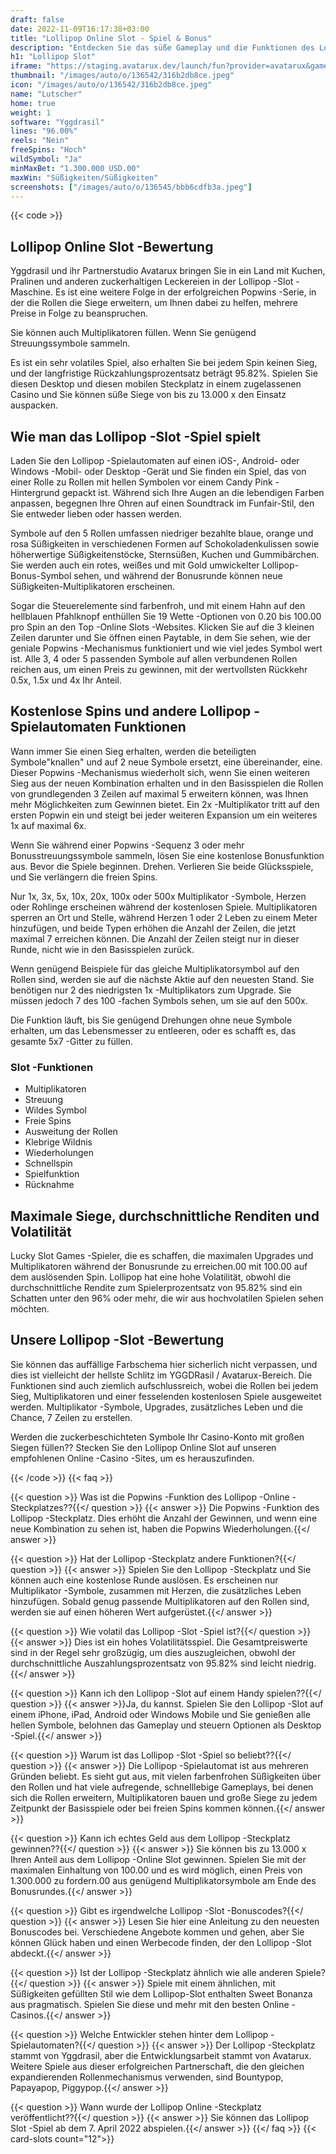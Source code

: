 ```yaml
---
draft: false
date: 2022-11-09T16:17:38+03:00
title: "Lollipop Online Slot - Spiel & Bonus"
description: "Entdecken Sie das süße Gameplay und die Funktionen des Lollipop -Online Slot in unserer vollständigen Bewertung. Wir zeigen auch, wo wir es mit dem besten Casino -Bonus spielen können."
h1: "Lollipop Slot"
iframe: "https://staging.avatarux.dev/launch/fun?provider=avatarux&game=lolli-pop&operator=demo&wallet=demo"
thumbnail: "/images/auto/o/136542/316b2db8ce.jpeg"
icon: "/images/auto/o/136542/316b2db8ce.jpeg"
name: "Lutscher"
home: true
weight: 1
software: "Yggdrasil"
lines: "96.00%"
reels: "Nein"
freeSpins: "Hoch"
wildSymbol: "Ja"
minMaxBet: "1.300.000 USD.00"
maxWin: "Süßigkeiten/Süßigkeiten"
screenshots: ["/images/auto/o/136545/bbb6cdfb3a.jpeg"]
---
```


{{< code >}}<h2>Lollipop Online Slot -Bewertung</h2><p>Yggdrasil und ihr Partnerstudio Avatarux bringen Sie in ein Land mit Kuchen, Pralinen und anderen zuckerhaltigen Leckereien in der Lollipop -Slot -Maschine. Es ist eine weitere Folge in der erfolgreichen Popwins -Serie, in der die Rollen die Siege erweitern, um Ihnen dabei zu helfen, mehrere Preise in Folge zu beanspruchen.</p><p>Sie können auch Multiplikatoren füllen. Wenn Sie genügend Streuungssymbole sammeln.</p><p>Es ist ein sehr volatiles Spiel, also erhalten Sie bei jedem Spin keinen Sieg, und der langfristige Rückzahlungsprozentsatz beträgt 95.82%. Spielen Sie diesen Desktop und diesen mobilen Steckplatz in einem zugelassenen Casino und Sie können süße Siege von bis zu 13.000 x den Einsatz auspacken.</p><h2>Wie man das Lollipop -Slot -Spiel spielt</h2><p>Laden Sie den Lollipop -Spielautomaten auf einen iOS-, Android- oder Windows -Mobil- oder Desktop -Gerät und Sie finden ein Spiel, das von einer Rolle zu Rollen mit hellen Symbolen vor einem Candy Pink -Hintergrund gepackt ist. Während sich Ihre Augen an die lebendigen Farben anpassen, begegnen Ihre Ohren auf einen Soundtrack im Funfair-Stil, den Sie entweder lieben oder hassen werden.</p><p>Symbole auf den 5 Rollen umfassen niedriger bezahlte blaue, orange und rosa Süßigkeiten in verschiedenen Formen auf Schokoladenkulissen sowie höherwertige Süßigkeitenstöcke, Sternsüßen, Kuchen und Gummibärchen. Sie werden auch ein rotes, weißes und mit Gold umwickelter Lollipop-Bonus-Symbol sehen, und während der Bonusrunde können neue Süßigkeiten-Multiplikatoren erscheinen.</p><p>Sogar die Steuerelemente sind farbenfroh, und mit einem Hahn auf den hellblauen Pfahlknopf enthüllen Sie 19 Wette -Optionen von 0.20 bis 100.00 pro Spin an den Top -Online Slots -Websites. Klicken Sie auf die 3 kleinen Zeilen darunter und Sie öffnen einen Paytable, in dem Sie sehen, wie der geniale Popwins -Mechanismus funktioniert und wie viel jedes Symbol wert ist. Alle 3, 4 oder 5 passenden Symbole auf allen verbundenen Rollen reichen aus, um einen Preis zu gewinnen, mit der wertvollsten Rückkehr 0.5x, 1.5x und 4x Ihr Anteil.</p><h2>Kostenlose Spins und andere Lollipop -Spielautomaten Funktionen</h2><p>Wann immer Sie einen Sieg erhalten, werden die beteiligten Symbole"knallen" und auf 2 neue Symbole ersetzt, eine übereinander, eine. Dieser Popwins -Mechanismus wiederholt sich, wenn Sie einen weiteren Sieg aus der neuen Kombination erhalten und in den Basisspielen die Rollen von grundlegenden 3 Zeilen auf maximal 5 erweitern können, was Ihnen mehr Möglichkeiten zum Gewinnen bietet. Ein 2x -Multiplikator tritt auf den ersten Popwin ein und steigt bei jeder weiteren Expansion um ein weiteres 1x auf maximal 6x.</p><p>Wenn Sie während einer Popwins -Sequenz 3 oder mehr Bonusstreuungssymbole sammeln, lösen Sie eine kostenlose Bonusfunktion aus. Bevor die Spiele beginnen. Drehen. Verlieren Sie beide Glücksspiele, und Sie verlängern die freien Spins.</p><p>Nur 1x, 3x, 5x, 10x, 20x, 100x oder 500x Multiplikator -Symbole, Herzen oder Rohlinge erscheinen während der kostenlosen Spiele. Multiplikatoren sperren an Ort und Stelle, während Herzen 1 oder 2 Leben zu einem Meter hinzufügen, und beide Typen erhöhen die Anzahl der Zeilen, die jetzt maximal 7 erreichen können. Die Anzahl der Zeilen steigt nur in dieser Runde, nicht wie in den Basisspielen zurück.</p><p>Wenn genügend Beispiele für das gleiche Multiplikatorsymbol auf den Rollen sind, werden sie auf die nächste Aktie auf den neuesten Stand. Sie benötigen nur 2 des niedrigsten 1x -Multiplikators zum Upgrade. Sie müssen jedoch 7 des 100 -fachen Symbols sehen, um sie auf den 500x.</p><p>Die Funktion läuft, bis Sie genügend Drehungen ohne neue Symbole erhalten, um das Lebensmesser zu entleeren, oder es schafft es, das gesamte 5x7 -Gitter zu füllen.</p><h3>
Slot -Funktionen</h3><ul>
<li></span>
Multiplikatoren</li>
<li></span>
Streuung</li>
<li></span>
Wildes Symbol</li>
<li></span>
Freie Spins</li>
<li></span>
Ausweitung der Rollen</li>
<li></span>
Klebrige Wildnis</li>
<li></span>
Wiederholungen</li>
<li></span>
Schnellspin</li>
<li></span>
Spielfunktion</li>
<li></span>
Rücknahme</li></ul><h2>Maximale Siege, durchschnittliche Renditen und Volatilität</h2><p>Lucky Slot Games -Spieler, die es schaffen, die maximalen Upgrades und Multiplikatoren während der Bonusrunde zu erreichen.00 mit 100.00 auf dem auslösenden Spin. Lollipop hat eine hohe Volatilität, obwohl die durchschnittliche Rendite zum Spielerprozentsatz von 95.82% sind ein Schatten unter den 96% oder mehr, die wir aus hochvolatilen Spielen sehen möchten.</p><h2>Unsere Lollipop -Slot -Bewertung</h2><p>Sie können das auffällige Farbschema hier sicherlich nicht verpassen, und dies ist vielleicht der hellste Schlitz im YGGDRasil / Avatarux-Bereich. Die Funktionen sind auch ziemlich aufschlussreich, wobei die Rollen bei jedem Sieg, Multiplikatoren und einer fesselenden kostenlosen Spiele ausgeweitet werden. Multiplikator -Symbole, Upgrades, zusätzliches Leben und die Chance, 7 Zeilen zu erstellen.</p><p>Werden die zuckerbeschichteten Symbole Ihr Casino-Konto mit großen Siegen füllen?? Stecken Sie den Lollipop Online Slot auf unseren empfohlenen Online -Casino -Sites, um es herauszufinden.</p>
{{< /code >}}
{{< faq >}}

{{< question >}} Was ist die Popwins -Funktion des Lollipop -Online -Steckplatzes??{{</ question >}}
{{< answer >}} Die Popwins -Funktion des Lollipop -Steckplatz. Dies erhöht die Anzahl der Gewinnen, und wenn eine neue Kombination zu sehen ist, haben die Popwins Wiederholungen.{{</ answer >}}

{{< question >}} Hat der Lollipop -Steckplatz andere Funktionen?{{</ question >}}
{{< answer >}} Spielen Sie den Lollipop -Steckplatz und Sie können auch eine kostenlose Runde auslösen. Es erscheinen nur Multiplikator -Symbole, zusammen mit Herzen, die zusätzliches Leben hinzufügen. Sobald genug passende Multiplikatoren auf den Rollen sind, werden sie auf einen höheren Wert aufgerüstet.{{</ answer >}}

{{< question >}} Wie volatil das Lollipop -Slot -Spiel ist?{{</ question >}}
{{< answer >}} Dies ist ein hohes Volatilitätsspiel. Die Gesamtpreiswerte sind in der Regel sehr großzügig, um dies auszugleichen, obwohl der durchschnittliche Auszahlungsprozentsatz von 95.82% sind leicht niedrig.{{</ answer >}}

{{< question >}} Kann ich den Lollipop -Slot auf einem Handy spielen??{{</ question >}}
{{< answer >}}Ja, du kannst. Spielen Sie den Lollipop -Slot auf einem iPhone, iPad, Android oder Windows Mobile und Sie genießen alle hellen Symbole, belohnen das Gameplay und steuern Optionen als Desktop -Spiel.{{</ answer >}}

{{< question >}} Warum ist das Lollipop -Slot -Spiel so beliebt??{{</ question >}}
{{< answer >}} Die Lollipop -Spielautomat ist aus mehreren Gründen beliebt. Es sieht gut aus, mit vielen farbenfrohen Süßigkeiten über den Rollen und hat viele aufregende, schnelllebige Gameplays, bei denen sich die Rollen erweitern, Multiplikatoren bauen und große Siege zu jedem Zeitpunkt der Basisspiele oder bei freien Spins kommen können.{{</ answer >}}

{{< question >}} Kann ich echtes Geld aus dem Lollipop -Steckplatz gewinnen??{{</ question >}}
{{< answer >}} Sie können bis zu 13.000 x Ihren Anteil aus dem Lollipop -Online Slot gewinnen. Spielen Sie mit der maximalen Einhaltung von 100.00 und es wird möglich, einen Preis von 1.300.000 zu fordern.00 aus genügend Multiplikatorsymbole am Ende des Bonusrundes.{{</ answer >}}

{{< question >}} Gibt es irgendwelche Lollipop -Slot -Bonuscodes?{{</ question >}}
{{< answer >}} Lesen Sie hier eine Anleitung zu den neuesten Bonuscodes bei. Verschiedene Angebote kommen und gehen, aber Sie können Glück haben und einen Werbecode finden, der den Lollipop -Slot abdeckt.{{</ answer >}}

{{< question >}} Ist der Lollipop -Steckplatz ähnlich wie alle anderen Spiele?{{</ question >}}
{{< answer >}} Spiele mit einem ähnlichen, mit Süßigkeiten gefüllten Stil wie dem Lollipop-Slot enthalten Sweet Bonanza aus pragmatisch. Spielen Sie diese und mehr mit den besten Online -Casinos.{{</ answer >}}

{{< question >}} Welche Entwickler stehen hinter dem Lollipop -Spielautomaten?{{</ question >}}
{{< answer >}} Der Lollipop -Steckplatz stammt von Yggdrasil, aber die Entwicklungsarbeit stammt von Avatarux. Weitere Spiele aus dieser erfolgreichen Partnerschaft, die den gleichen expandierenden Rollenmechanismus verwenden, sind Bountypop, Papayapop, Piggypop.{{</ answer >}}

{{< question >}} Wann wurde der Lollipop Online -Steckplatz veröffentlicht??{{</ question >}}
{{< answer >}} Sie können das Lollipop Slot -Spiel ab dem 7. April 2022 abspielen.{{</ answer >}}
{{</ faq >}}
{{< card-slots count="12">}}
